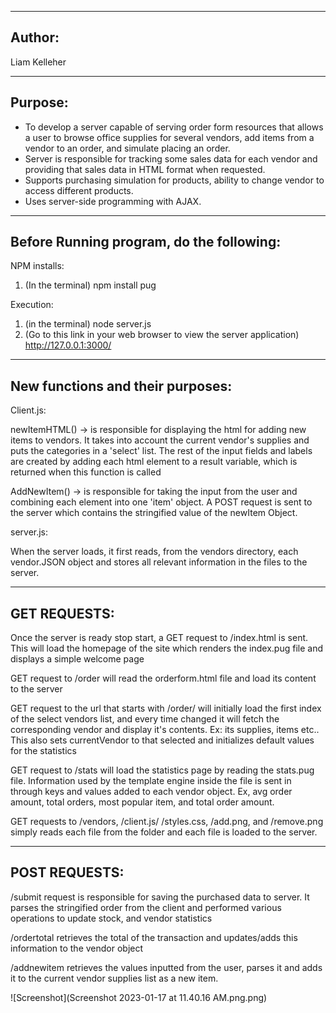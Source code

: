 ----------------------------------------
Author:
----------------------------------------
Liam Kelleher

----------------------------------------
Purpose: 
----------------------------------------
- To develop a server capable of serving order form resources that allows a user to browse office supplies for several vendors, 
add items from a vendor to an order, and simulate placing an order. 
- Server is responsible for tracking some sales data for each vendor and providing that sales data in HTML format when requested.
- Supports purchasing simulation for products, ability to change vendor to access different products.
- Uses server-side programming with AJAX.


----------------------------------------
Before Running program, do the following:
----------------------------------------
NPM installs: 
1. (In the terminal) npm install pug

Execution: 
1. (in the terminal) node server.js 
2. (Go to this link in your web browser to view the server application) http://127.0.0.1:3000/


----------------------------------------
New functions and their purposes:
----------------------------------------
Client.js:

newItemHTML() -> is responsible for displaying the html for adding new items to vendors. It takes into account the current vendor's supplies and puts the categories in a 'select' list. The rest of the input fields and labels are created by adding each html element to a result variable, which is returned when this function is called

AddNewItem() -> is responsible for taking the input from the user and combining each element into one 'item' object. A POST request is sent to the server which contains the stringified value of the newItem Object.


server.js:

When the server loads, it first reads, from the vendors directory, each vendor.JSON object and stores all relevant information in the files to the server.

----------------------------------------
GET REQUESTS:
----------------------------------------
Once the server is ready stop start, a GET request to /index.html is sent. This will load the homepage of the site which renders the index.pug file and displays a simple welcome page

GET request to /order will read the orderform.html file and load its content to the server

GET request to the url that starts with /order/ will initially load the first index of the select vendors list,  and every time changed it will fetch the corresponding vendor and display it's contents. Ex: its supplies, items etc..
This also sets currentVendor to that selected and initializes default values for the statistics 

GET request to /stats will load the statistics page by reading the stats.pug file. Information used by the template engine inside the file is sent in through keys and values added to each vendor object. Ex, avg order amount, total orders, most popular item, and total order amount.

GET requests to /vendors, /client.js/ /styles.css, /add.png, and /remove.png simply reads each file from the folder and each file is loaded to the server.

----------------------------------------
POST REQUESTS:
----------------------------------------
/submit request is responsible for saving the purchased data to server. It parses the stringified order from the client and performed various operations to update stock, and vendor statistics

/ordertotal retrieves the total of the transaction and updates/adds this information to the vendor object

/addnewitem retrieves the values inputted from the user, parses it and adds it to the current vendor supplies list as a new item.

![Screenshot](Screenshot 2023-01-17 at 11.40.16 AM.png.png)

		

